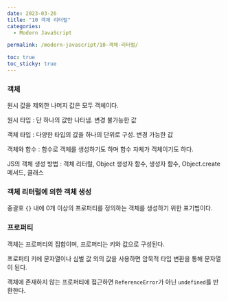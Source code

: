 ```yaml
---
date: 2023-03-26
title: "10 객체 리터럴"
categories:
  - Modern JavaScript

permalink: /modern-javascript/10-객체-리터럴/

toc: true
toc_sticky: true
---
```



### 객체


원시 값을 제외한 나머지 값은 모두 객체이다.


원시 타입 : 단 하나의 값만 나타냄. 변경 불가능한 값


객체 타입 : 다양한 타입의 값을 하나의 단위로 구성. 변경 가능한 값


객체와 함수 : 함수로 객체를 생성하기도 하며 함수 자체가 객체이기도 하다.


JS의 객체 생성 방법 : 객체 리터럴, Object 생성자 함수, 생성자 함수, Object.create 메서드, 클래스


### 객체 리터럴에 의한 객체 생성


중괄호 `{}` 내에 0개 이상의 프로퍼티를 정의하는 객체를 생성하기 위한 표기법이다.


### 프로퍼티


객체는 프로퍼티의 집합이며, 프로퍼티는 키와 값으로 구성된다. 


프로퍼티 키에 문자열이나 심벌 값 외의 값을 사용하면 암묵적 타입 변환을 통해 문자열이 된다.


객체에 존재하지 않는 프로퍼티에 접근하면 `ReferenceError`가 아닌 `undefined`를 반환한다.

